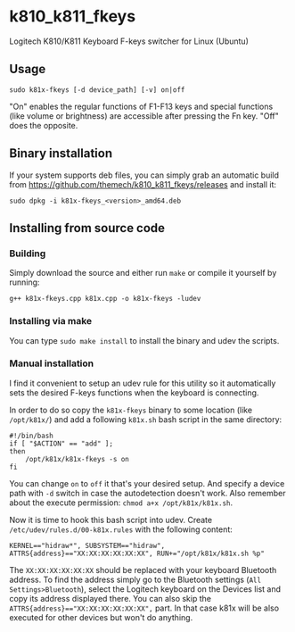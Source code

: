 # k810_k811_fkeys
Logitech K810/K811 Keyboard F-keys switcher for Linux (Ubuntu)

## Usage
`sudo k81x-fkeys [-d device_path] [-v] on|off`

"On" enables the regular functions of F1-F13 keys and special functions (like volume or brightness) are accessible after pressing the Fn key. "Off" does the opposite.

## Binary installation
If your system supports deb files, you can simply grab an automatic build from https://github.com/themech/k810_k811_fkeys/releases and install it:

`sudo dpkg -i k81x-fkeys_<version>_amd64.deb`

## Installing from source code

### Building
Simply download the source and either run `make` or compile it yourself by running:

```g++ k81x-fkeys.cpp k81x.cpp -o k81x-fkeys -ludev```

### Installing via make
You can type `sudo make install` to install the binary and udev the scripts. 

### Manual installation
I find it convenient to setup an udev rule for this utility so it automatically sets the desired F-keys functions when the keyboard is connecting.

In order to do so copy the `k81x-fkeys` binary to some location (like `/opt/k81x/`) and add a following `k81x.sh` bash script in the same directory:

```
#!/bin/bash
if [ "$ACTION" == "add" ];
then
    /opt/k81x/k81x-fkeys -s on
fi
```

You can change `on` to `off` it that's your desired setup. And specify a device path with `-d` switch in case the autodetection doesn't work. Also remember about the execute permission: `chmod a+x /opt/k81x/k81x.sh`.

Now it is time to hook this bash script into udev. Create `/etc/udev/rules.d/00-k81x.rules` with the following content:

```
KERNEL=="hidraw*", SUBSYSTEM=="hidraw", ATTRS{address}=="XX:XX:XX:XX:XX:XX", RUN+="/opt/k81x/k81x.sh %p"
```
The `XX:XX:XX:XX:XX:XX` should be replaced with your keyboard Bluetooth address. To find the address simply go to the Bluetooth settings (`All Settings>Bluetooth`), select the Logitech keyboard on the Devices list and copy its address displayed there. 
You can also skip the `ATTRS{address}=="XX:XX:XX:XX:XX:XX",` part. In that case k81x will be also executed for other devices but won't do anything.
